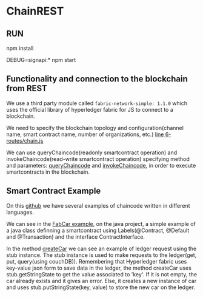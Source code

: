 # ChainREST
## RUN
npm install

DEBUG=signapi:* npm start

## Functionality and connection to the blockchain from REST

We use a third party module called `` fabric-network-simple: 1.1.0 `` which uses the official library of hyperledger fabric for JS to connect to a blockchain.

We need to specify the blockchain topology and configuration(channel name, smart contract name, number of organizations, etc.) [line 6-routes/chain.js](https://github.com/agustin-marin/ChainREST/blob/main/routes/chain.js#L6)

We can use queryChaincode(readonly smartcontract operation) and invokeChaincode(read-write smartcontract operation) specifying method and parameters: [queryChaincode](https://github.com/agustin-marin/ChainREST/blob/main/routes/chain.js#L98) and [invokeChaincode](https://github.com/agustin-marin/ChainREST/blob/main/routes/chain.js#L220), in order to execute smartcontracts in the blockchain.

## Smart Contract Example
On this [github](https://github.com/hyperledger/fabric-samples/tree/main/chaincode) we have several examples of chaincode written in different languages.

We can see in the [FabCar example](https://github.com/hyperledger/fabric-samples/blob/main/chaincode/fabcar/java/src/main/java/org/hyperledger/fabric/samples/fabcar/FabCar.java), on the java project, a simple example of a java class definning a smartcontract using Labels(@Contract, @Default and @Transaction) and the interface ContractInterface. 

In the method [createCar](https://github.com/hyperledger/fabric-samples/blob/main/chaincode/fabcar/java/src/main/java/org/hyperledger/fabric/samples/fabcar/FabCar.java) we can see an example of ledger request using the stub instance. The stub instance is used to make requests to the ledger(get, put, query(using couchDB)). Remembering that Hyperledger fabric uses key-value json form to save data in the ledger, the method createCar uses stub.getStringState to get the value associated to 'key'. If it is not empty, the car already exists and it gives an error. Else, it creates a new instance of car and uses stub.putStringState(key, value) to store the new car on the ledger.
